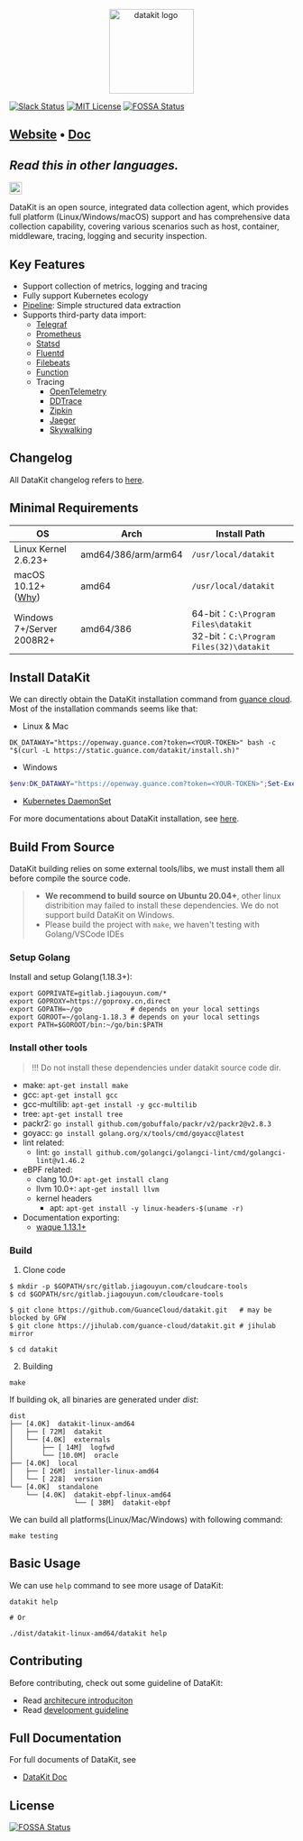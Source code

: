 <p align="center">
  <img alt="datakit logo" src="datakit-logo.png" height="150" />
</p>

[![Slack Status](https://img.shields.io/badge/slack-join_chat-orange?logo=slack&style=plastic)](https://app.slack.com/client/T032YB4B6TA/)
[![MIT License](https://img.shields.io/badge/license-MIT-green?style=plastic)](LICENSE)
[![FOSSA Status](https://app.fossa.com/api/projects/git%2Bgithub.com%2FGuanceCloud%2Fdatakit.svg?type=shield)](https://app.fossa.com/projects/git%2Bgithub.com%2FGuanceCloud%2Fdatakit?ref=badge_shield)

<h2>
  <a href="https://www.guance.com/">Website</a>
  <span> • </span>
  <a href="https://docs.guance.com/datakit/">Doc</a>
</h2>


## _Read this in other languages._
<kbd>[<img title="中文 (Simplified)" alt="中文 (Simplified)" src="https://cdn.staticaly.com/gh/hjnilsson/country-flags/master/svg/cn.svg" width="22">](README.zh_CN.md)</kbd>

DataKit is an open source, integrated data collection agent, which provides full platform (Linux/Windows/macOS) support and has comprehensive data collection capability, covering various scenarios such as host, container, middleware, tracing, logging and security inspection.

## Key Features

- Support collection of metrics, logging and tracing
- Fully support Kubernetes ecology
- [Pipeline](https://docs.guance.com/datakit/pipeline): Simple structured data extraction
- Supports third-party data import:
    - [Telegraf](https://docs.guance.com/datakit/telegraf)
    - [Prometheus](https://docs.guance.com/datakit/prom)
    - [Statsd](https://docs.guance.com/datakit/statsd)
    - [Fluentd](https://docs.guance.com/datakit/logstreaming-fluentd)
    - [Filebeats](https://docs.guance.com/datakit/beats_output)
    - [Function](https://docs.guance.com/dataflux-func/write-data-via-datakit)
    - Tracing 
        - [OpenTelemetry](https://docs.guance.com/datakit/opentelemetry)
        - [DDTrace](https://docs.guance.com/datakit/ddtrace)
        - [Zipkin](https://docs.guance.com/datakit/zipkin)
        - [Jaeger](https://docs.guance.com/datakit/jaeger)
        - [Skywalking](https://docs.guance.com/datakit/skywalking)

## Changelog

All DataKit changelog refers to [here](https://docs.guance.com/datakit/changelog).

## Minimal Requirements

| OS                                                             | Arch                | Install Path                                                                   |
| ---                                                            | ---                 | ---                                                                            |
| Linux Kernel 2.6.23+                                           | amd64/386/arm/arm64 | `/usr/local/datakit`                                                           |
| macOS 10.12+([Why](https://github.com/golang/go/issues/25633)) | amd64               | `/usr/local/datakit`                                                           |
| Windows 7+/Server 2008R2+                                      | amd64/386           | 64-bit：`C:\Program Files\datakit`<br />32-bit：`C:\Program Files(32)\datakit` |


## Install DataKit

We can directly obtain the DataKit installation command from [guance cloud](http://guance.com). Most of the installation commands seems like that:

- Linux & Mac
```shell
DK_DATAWAY="https://openway.guance.com?token=<YOUR-TOKEN>" bash -c "$(curl -L https://static.guance.com/datakit/install.sh)"
```

- Windows

```powershell
$env:DK_DATAWAY="https://openway.guance.com?token=<YOUR-TOKEN>";Set-ExecutionPolicy Bypass -scope Process -Force; Import-Module bitstransfer; start-bitstransfer -source https://static.guance.com/datakit/install.ps1 -destination .install.ps1; powershell .install.ps1;
```

- [Kubernetes DaemonSet](https://docs.guance.com/datakit/datakit-daemonset-deploy)

For more documentations about DataKit installation, see [here](https://docs.guance.com/datakit/datakit-install).

## Build From Source

DataKit building relies on some external tools/libs, we must install them all before compile the source code.

> - **We recommend to build source on Ubuntu 20.04+**, other linux distribition may failed to install these dependencies. We do not support build DataKit on Windows.
> - Please build the project with `make`, we haven't testing with Golang/VSCode IDEs

### Setup Golang

Install and setup Golang(1.18.3+):

```shell
export GOPRIVATE=gitlab.jiagouyun.com/*
export GOPROXY=https://goproxy.cn,direct
export GOPATH=~/go            # depends on your local settings
export GOROOT=~/golang-1.18.3 # depends on your local settings
export PATH=$GOROOT/bin:~/go/bin:$PATH
```

### Install other tools

> !!! Do not install these dependencies under datakit source code dir.

- make: `apt-get install make`
- gcc: `apt-get install gcc`
- gcc-multilib: `apt-get install -y gcc-multilib`
- tree: `apt-get install tree`
- packr2: `go install github.com/gobuffalo/packr/v2/packr2@v2.8.3`
- goyacc: `go install golang.org/x/tools/cmd/goyacc@latest`
- lint related:
  - lint: `go install github.com/golangci/golangci-lint/cmd/golangci-lint@v1.46.2`
- eBPF related:
	- clang 10.0+: `apt-get install clang`
	- llvm 10.0+: `apt-get install llvm`
	- kernel headers
		- apt: `apt-get install -y linux-headers-$(uname -r)`
- Documentation exporting:
	- [waque 1.13.1+](https://github.com/yesmeck/waque)

### Build

1. Clone code

```shell
$ mkdir -p $GOPATH/src/gitlab.jiagouyun.com/cloudcare-tools
$ cd $GOPATH/src/gitlab.jiagouyun.com/cloudcare-tools

$ git clone https://github.com/GuanceCloud/datakit.git   # may be blocked by GFW
$ git clone https://jihulab.com/guance-cloud/datakit.git # jihulab mirror

$ cd datakit
```

2. Building

```shell
make
```

If building ok, all binaries are generated under *dist*:

```
dist
├── [4.0K]  datakit-linux-amd64
│   ├── [ 72M]  datakit
│   └── [4.0K]  externals
│       ├── [ 14M]  logfwd
│       └── [10.0M]  oracle
├── [4.0K]  local
│   ├── [ 26M]  installer-linux-amd64
│   └── [ 228]  version
└── [4.0K]  standalone
    └── [4.0K]  datakit-ebpf-linux-amd64
		        └── [ 38M]  datakit-ebpf
```

We can build all platforms(Linux/Mac/Windows) with following command:

```shell
make testing
```

## Basic Usage

We can use `help` command to see more usage of DataKit:

```shell
datakit help

# Or

./dist/datakit-linux-amd64/datakit help
```

## Contributing

Before contributing, check out some guideline of DataKit:

- Read [architecure introduciton](https://docs.guance.com/datakit/datakit-arch)
- Read [development guideline](https://docs.guance.com/datakit/development)

## Full Documentation

For full documents of DataKit, see

- [DataKit Doc](https://docs.guance.com/en/datakit)

## License
[![FOSSA Status](https://app.fossa.com/api/projects/git%2Bgithub.com%2FGuanceCloud%2Fdatakit.svg?type=large)](https://app.fossa.com/projects/git%2Bgithub.com%2FGuanceCloud%2Fdatakit?ref=badge_large)

